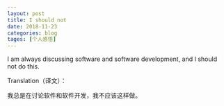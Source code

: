 ```yaml
---
layout: post
title: I should not
date: 2018-11-23
categories: blog
tages: [个人感悟]
---
```


I am always discussing software and software development, and I should not do this.

Translation（译文）：

我总是在讨论软件和软件开发，我不应该这样做。
